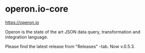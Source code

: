 # operon.io-core

https://operon.io

Operon is the state of the art JSON data query, transformation and integration language.

Please find the latest release from "Releases" -tab. Now v.0.5.3.
